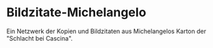 # Bildzitate-Michelangelo
Ein Netzwerk der Kopien und Bildzitaten aus Michelangelos Karton der "Schlacht bei Cascina".
